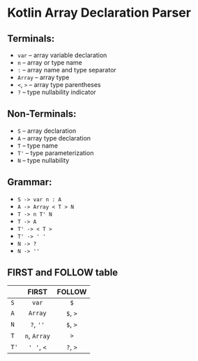 # Kotlin Array Declaration Parser

## Terminals:

- `var` – array variable declaration
- `n` – array or type name
- `:` – array name and type separator
- `Array` – array type
- `<`, `>` – array type parentheses
- `?` – type nullability indicator

## Non-Terminals:

- `S` – array declaration
- `A` – array type declaration
- `T` – type name
- `T'` – type parameterization
- `N` – type nullability

## Grammar:

- `S -> var n : A`
- `A -> Array < T > N`
- `T -> n T' N`
- `T -> A`
- `T' -> < T >`
- `T' -> ' '`
- `N -> ?`
- `N -> ''`

## FIRST and FOLLOW table

|      |    FIRST     |  FOLLOW  |
|------|:------------:|:--------:|
| `S`  |    `var`     |   `$`    |
| `A`  |   `Array`    | `$`, `>` |
| `N`  |  `?`, `''`   | `$`, `>` |
| `T`  | `n`, `Array` |   `>`    |
| `T'` |  `' '`, `<`  | `?`, `>` |
